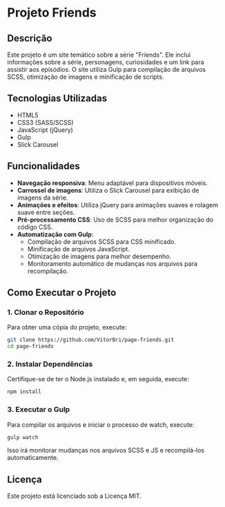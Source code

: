 # Projeto Friends

## Descrição
Este projeto é um site temático sobre a série "Friends". Ele inclui informações sobre a série, personagens, curiosidades e um link para assistir aos episódios. O site utiliza Gulp para compilação de arquivos SCSS, otimização de imagens e minificação de scripts.

## Tecnologias Utilizadas
- HTML5
- CSS3 (SASS/SCSS)
- JavaScript (jQuery)
- Gulp
- Slick Carousel

## Funcionalidades
- **Navegação responsiva**: Menu adaptável para dispositivos móveis.
- **Carrossel de imagens**: Utiliza o Slick Carousel para exibição de imagens da série.
- **Animações e efeitos**: Utiliza jQuery para animações suaves e rolagem suave entre seções.
- **Pré-processamento CSS**: Uso de SCSS para melhor organização do código CSS.
- **Automatização com Gulp**:
  - Compilação de arquivos SCSS para CSS minificado.
  - Minificação de arquivos JavaScript.
  - Otimização de imagens para melhor desempenho.
  - Monitoramento automático de mudanças nos arquivos para recompilação.

## Como Executar o Projeto
### 1. Clonar o Repositório
Para obter uma cópia do projeto, execute:
```sh
git clone https://github.com/VitorBri/page-friends.git
cd page-friends
```

### 2. Instalar Dependências
Certifique-se de ter o Node.js instalado e, em seguida, execute:
```sh
npm install
```

### 3. Executar o Gulp
Para compilar os arquivos e iniciar o processo de watch, execute:
```sh
gulp watch
```
Isso irá monitorar mudanças nos arquivos SCSS e JS e recompilá-los automaticamente.

## Licença
Este projeto está licenciado sob a Licença MIT.



